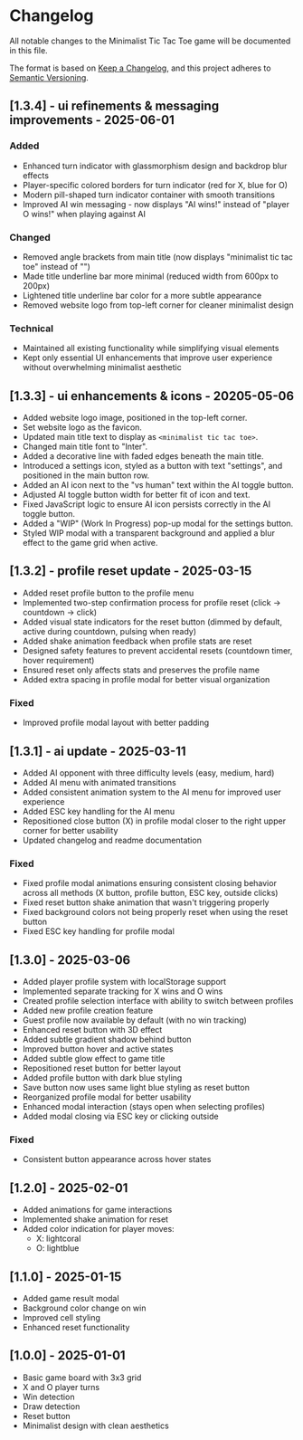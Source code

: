 # Changelog

All notable changes to the Minimalist Tic Tac Toe game will be documented in this file.

The format is based on [Keep a Changelog](https://keepachangelog.com/en/1.0.0/),
and this project adheres to [Semantic Versioning](https://semver.org/spec/v2.0.0.html).


## [1.3.4] - ui refinements & messaging improvements - 2025-06-01
### Added
- Enhanced turn indicator with glassmorphism design and backdrop blur effects
- Player-specific colored borders for turn indicator (red for X, blue for O)
- Modern pill-shaped turn indicator container with smooth transitions
- Improved AI win messaging - now displays "AI wins!" instead of "player O wins!" when playing against AI

### Changed
- Removed angle brackets from main title (now displays "minimalist tic tac toe" instead of "<minimalist tic tac toe>")
- Made title underline bar more minimal (reduced width from 600px to 200px)
- Lightened title underline bar color for a more subtle appearance
- Removed website logo from top-left corner for cleaner minimalist design

### Technical
- Maintained all existing functionality while simplifying visual elements
- Kept only essential UI enhancements that improve user experience without overwhelming minimalist aesthetic

## [1.3.3] - ui enhancements & icons - 20205-05-06 
- Added website logo image, positioned in the top-left corner.
- Set website logo as the favicon.
- Updated main title text to display as `<minimalist tic tac toe>`.
- Changed main title font to "Inter".
- Added a decorative line with faded edges beneath the main title.
- Introduced a settings icon, styled as a button with text "settings", and positioned in the main button row.
- Added an AI icon next to the "vs human" text within the AI toggle button.
- Adjusted AI toggle button width for better fit of icon and text.
- Fixed JavaScript logic to ensure AI icon persists correctly in the AI toggle button.
- Added a "WIP" (Work In Progress) pop-up modal for the settings button.
- Styled WIP modal with a transparent background and applied a blur effect to the game grid when active.

## [1.3.2] - profile reset update - 2025-03-15
- Added reset profile button to the profile menu
- Implemented two-step confirmation process for profile reset (click → countdown → click)
- Added visual state indicators for the reset button (dimmed by default, active during countdown, pulsing when ready)
- Added shake animation feedback when profile stats are reset
- Designed safety features to prevent accidental resets (countdown timer, hover requirement)
- Ensured reset only affects stats and preserves the profile name
- Added extra spacing in profile modal for better visual organization

### Fixed
- Improved profile modal layout with better padding

## [1.3.1] - ai update - 2025-03-11
- Added AI opponent with three difficulty levels (easy, medium, hard)
- Added AI menu with animated transitions
- Added consistent animation system to the AI menu for improved user experience
- Added ESC key handling for the AI menu
- Repositioned close button (X) in profile modal closer to the right upper corner for better usability
- Updated changelog and readme documentation

### Fixed
- Fixed profile modal animations ensuring consistent closing behavior across all methods (X button, profile button, ESC key, outside clicks)
- Fixed reset button shake animation that wasn't triggering properly
- Fixed background colors not being properly reset when using the reset button
- Fixed ESC key handling for profile modal

## [1.3.0] - 2025-03-06
- Added player profile system with localStorage support
- Implemented separate tracking for X wins and O wins
- Created profile selection interface with ability to switch between profiles
- Added new profile creation feature
- Guest profile now available by default (with no win tracking)
- Enhanced reset button with 3D effect
- Added subtle gradient shadow behind button
- Improved button hover and active states
- Added subtle glow effect to game title
- Repositioned reset button for better layout
- Added profile button with dark blue styling
- Save button now uses same light blue styling as reset button
- Reorganized profile modal for better usability
- Enhanced modal interaction (stays open when selecting profiles)
- Added modal closing via ESC key or clicking outside

### Fixed
- Consistent button appearance across hover states

## [1.2.0] - 2025-02-01
- Added animations for game interactions
- Implemented shake animation for reset
- Added color indication for player moves:
  - X: lightcoral
  - O: lightblue

## [1.1.0] - 2025-01-15
- Added game result modal
- Background color change on win
- Improved cell styling
- Enhanced reset functionality

## [1.0.0] - 2025-01-01
- Basic game board with 3x3 grid
- X and O player turns
- Win detection
- Draw detection
- Reset button
- Minimalist design with clean aesthetics